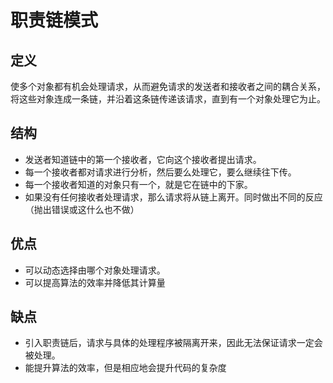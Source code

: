 # 职责链模式
## 定义
使多个对象都有机会处理请求，从而避免请求的发送者和接收者之间的耦合关系，将这些对象连成一条链，并沿着这条链传递该请求，直到有一个对象处理它为止。

## 结构
* 发送者知道链中的第一个接收者，它向这个接收者提出请求。
* 每一个接收者都对请求进行分析，然后要么处理它，要么继续往下传。
* 每一个接收者知道的对象只有一个，就是它在链中的下家。
* 如果没有任何接收者处理请求，那么请求将从链上离开。同时做出不同的反应（抛出错误或这什么也不做）

## 优点
* 可以动态选择由哪个对象处理请求。
* 可以提高算法的效率并降低其计算量

## 缺点
* 引入职责链后，请求与具体的处理程序被隔离开来，因此无法保证请求一定会被处理。
* 能提升算法的效率，但是相应地会提升代码的复杂度